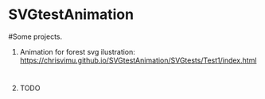 # SVGtestAnimation

#Some projects.
1. Animation for forest svg ilustration: https://chrisvimu.github.io/SVGtestAnimation/SVGtests/Test1/index.html
    # 
2. TODO
